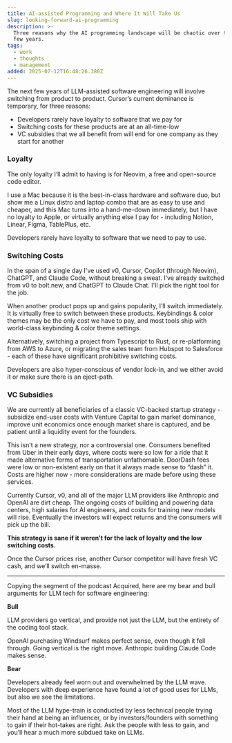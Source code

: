```yaml
---
title: AI-assisted Programming and Where It Will Take Us
slug: looking-forward-ai-programming
description: >-
  Three reasons why the AI programming landscape will be chaotic over the next
  few years.
tags:
  - work
  - thoughts
  - management
added: 2025-07-12T16:48:26.380Z
---
```


The next few years of LLM-assisted software engineering will involve switching from product to product. Cursor’s current dominance is temporary, for three reasons:

* Developers rarely have loyalty to software that we pay for
* Switching costs for these products are at an all-time-low
* VC subsidies that we all benefit from will end for one company as they start for another

### Loyalty

The only loyalty I’ll admit to having is for Neovim, a free and open-source code editor.

I use a Mac because it is the best-in-class hardware and software duo, but show me a Linux distro and laptop combo that are as easy to use and cheaper, and this Mac turns into a hand-me-down immediately, but I have no loyalty to Apple, or virtually anything else I pay for - including Notion, Linear, Figma, TablePlus, etc.

Developers rarely have loyalty to software that we need to pay to use.

### Switching Costs

In the span of a single day I've used v0, Cursor, Copilot (through Neovim), ChatGPT, and Claude Code, without breaking a sweat. I’ve already switched from v0 to bolt.new, and ChatGPT to Claude Chat. I'll pick the right tool for the job.

When another product pops up and gains popularity, I’ll switch immediately. It is virtually free to switch between these products. Keybindings & color themes may be the only cost we have to pay, and most tools ship with world-class keybinding & color theme settings.

Alternatively, switching a project from Typescript to Rust, or re-platforming from AWS to Azure, or migrating the sales team from Hubspot to Salesforce - each of these have significant prohibitive switching costs.

Developers are also hyper-conscious of vendor lock-in, and we either avoid it or make sure there is an eject-path.

### VC Subsidies

We are currently all beneficiaries of a classic VC-backed startup strategy - subsidize end-user costs with Venture Capital to gain market dominance, improve unit economics once enough market share is captured, and be patient until a liquidity event for the founders.

This isn’t a new strategy, nor a controversial one. Consumers benefited from Uber in their early days, where costs were so low for a ride that it made alternative forms of transportation unfathomable. DoorDash fees were low or non-existent early on that it always made sense to “dash” it. Costs are higher now - more considerations are made before using these services.

Currently Cursor, v0, and all of the major LLM providers like Anthropic and OpenAI are dirt cheap. The ongoing costs of building and powering data centers, high salaries for AI engineers, and costs for training new models will rise. Eventually the investors will expect returns and the consumers will pick up the bill.

**This strategy is sane if it weren’t for the lack of loyalty and the low switching costs.**

Once the Cursor prices rise, another Cursor competitor will have fresh VC cash, and we’ll switch en-masse.

***

Copying the segment of the podcast Acquired, here are my bear and bull arguments for LLM tech for software engineering:

**Bull**

LLM providers go vertical, and provide not just the LLM, but the entirety of the coding tool stack.

OpenAI purchasing Windsurf makes perfect sense, even though it fell through. Going vertical is the right move. Anthropic building Claude Code makes sense.

**Bear**

Developers already feel worn out and overwhelmed by the LLM wave. Developers with deep experience have found a lot of good uses for LLMs, but also we see the limitations.

Most of the LLM hype-train is conducted by less technical people trying their hand at being an influencer, or by investors/founders with something to gain if their hot-takes are right. Ask the people with less to gain, and you’ll hear a much more subdued take on LLMs.
